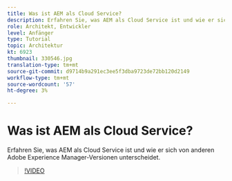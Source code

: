 ```yaml
---
title: Was ist AEM als Cloud Service?
description: Erfahren Sie, was AEM als Cloud Service ist und wie er sich von anderen Adobe Experience Manager-Versionen unterscheidet.
role: Architekt, Entwickler
level: Anfänger
type: Tutorial
topic: Architektur
kt: 6923
thumbnail: 330546.jpg
translation-type: tm+mt
source-git-commit: d9714b9a291ec3ee5f3dba9723de72bb120d2149
workflow-type: tm+mt
source-wordcount: '57'
ht-degree: 3%

---
```



# Was ist AEM als Cloud Service?

Erfahren Sie, was AEM als Cloud Service ist und wie er sich von anderen Adobe Experience Manager-Versionen unterscheidet.

>[!VIDEO](https://video.tv.adobe.com/v/330546/?quality=12&learn=on)